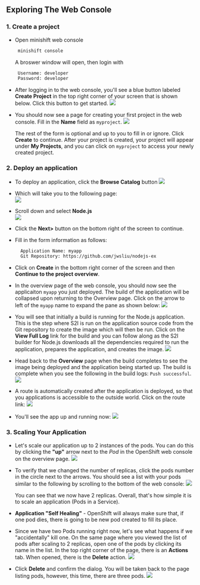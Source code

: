 ## Exploring The Web Console

### 1. Create a project

- Open minishift web console

  ```bash
   minishift console
  ```

  A broswer window will open, then login with

  ```bash
   Username: developer
   Password: developer
  ```

- After logging in to the web console, you'll see a blue button labeled **Create Project** in the top right corner of your screen that is shown below. Click this button to get started.
  ![](docImages/webconsole1.png)

- You should now see a page for creating your first project in the web console. Fill in the **Name** field as `myproject`.
  ![](docImages/webconsole2.png)

  The rest of the form is optional and up to you to fill in or ignore. Click **Create** to continue.
  After your project is created, your project will appear under **My Projects**, and you can click on `myproject` to access your newly created project.

### 2. Deploy an application

- To deploy an application, click the **Browse Catalog** button
  ![](docImages/webconsole3.png)

- Which will take you to the following page:  
  ![](docImages/webconsole4.png)

- Scroll down and select **Node.js**  
  ![](docImages/webconsole5.png)

- Click the **Next>** button on the bottom right of the screen to continue.
- Fill in the form information as follows:
  ```bash
    Application Name: myapp
    Git Repository: https://github.com/jwsliu/nodejs-ex
  ```
- Click on **Create** in the bottom right corner of the screen and then **Continue to the project overview**.
- In the overview page of the web console, you should now see the applicaiton `myapp` you just deployed. The build of the application will be collapsed upon returning to the Overview page. Click on the arrow to left of the `myapp` name to expand the pane as shown below:
  ![](docImages/webconsole6.png)

- You will see that initially a build is running for the Node.js application. This is the step where S2I is run on the application source code from the Git repository to create the image which will then be run. Click on the **View Full Log** link for the build and you can follow along as the S2I builder for Node.js downloads all the dependencies required to run the application, prepares the application, and creates the image.
  ![](docImages/webconsole7.png)

- Head back to the **Overview** page when the build completes to see the image being deployed and the application being started up. The build is complete when you see the following in the build logs: `Push successful`.  
  ![](docImages/webconsole8.png)

- A route is automatically created after the application is deployed, so that you applications is accessible to the outside world. Click on the route link:
  ![](docImages/webconsole9.png)

- You'll see the app up and running now:
  ![](docImages/webconsole10.png)

### 3. Scaling Your Application

- Let's scale our application up to 2 instances of the pods. You can do this by clicking the **"up"** arrow next to the _Pod_ in the OpenShift web console on the overview page.
  ![](docImages/webconsole11.png)

- To verify that we changed the number of replicas, click the pods number in the circle next to the arrows. You should see a list with your pods similar to the following by scrolling to the bottom of the web console:
  ![](docImages/webconsole12.png)

  You can see that we now have 2 replicas. Overall, that's how simple it is to scale an application (Pods in a Service).

- **Application "Self Healing"** - OpenShift will always make sure that, if one pod dies, there is going to be new pod created to fill its place.
- Since we have two Pods running right now, let's see what happens if we "accidentally" kill one. On the same page where you viewed the list of pods after scaling to 2 replicas, open one of the pods by clicking its name in the list. In the top right corner of the page, there is an **Actions** tab. When opened, there is the **Delete** action.
  ![](docImages/webconsole13.png)

- Click **Delete** and confirm the dialog. You will be taken back to the page listing pods, however, this time, there are three pods.
  ![](docImages/webconsole14.png)
